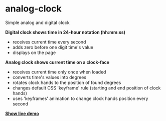 # analog-clock
Simple analog and digital clock

**Digital clock shows time in 24-hour notation (hh:mm:ss)**
- receives current time every second
- adds zero before one digit time's value
- displays on the page

**Analog clock shows current time on a clock-face**
- receives current time only once when loaded
- converts time's values into degrees
- rotates clock hands to the position of found degrees
- changes default CSS 'keyframe' rule (starting and end position of clock hands)
- uses 'keyframes' animation to change clock hands position every second

[**Show live demo**](http://yuittti.github.io/analog-watch)
